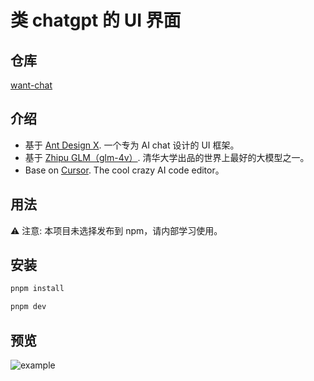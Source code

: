# 类 chatgpt 的 UI 界面

## 仓库

[want-chat](https://github.com/ThinkMars/company/tree/main/packages/want-chat)

## 介绍

- 基于 [Ant Design X](https://ant-design-x.antgroup.com). 一个专为 AI chat 设计的 UI 框架。
- 基于 [Zhipu GLM（glm-4v）](https://bigmodel.cn). 清华大学出品的世界上最好的大模型之一。
- Base on [Cursor](https://www.cursor.com). The cool crazy AI code editor。

## 用法

⚠️ 注意: 本项目未选择发布到 npm，请内部学习使用。

## 安装

```bash
pnpm install

pnpm dev
```

## 预览

![example](/want-chat-example.png)
